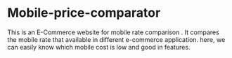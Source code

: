 # Mobile-price-comparator
This is an E-Commerce website for mobile rate comparison . It compares the mobile rate that available in different e-commerce application. here, we can easily know which mobile cost is low and good in features.

